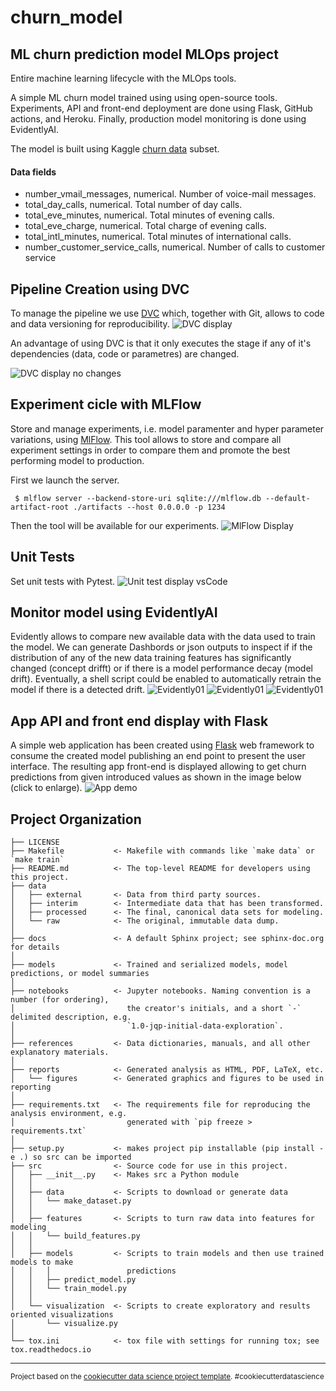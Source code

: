 churn_model
==============================

## ML churn prediction model MLOps project
Entire machine learning lifecycle with the MLOps tools.

A simple ML churn  model trained using using open-source tools. Experiments, API and front-end deployment are done using Flask, GitHub actions, and Heroku. Finally, production model monitoring is done using EvidentlyAI.

The model is built using Kaggle  [churn data](https://www.kaggle.com/c/customer-churn-prediction-2020/data?select=train.csv) subset.
#### Data fields
* number_vmail_messages, numerical. Number of voice-mail messages.
* total_day_calls, numerical. Total number of day calls.
* total_eve_minutes, numerical. Total minutes of evening calls.
* total_eve_charge, numerical. Total charge of evening calls.
* total_intl_minutes, numerical. Total minutes of international calls.
* number_customer_service_calls, numerical. Number of calls to customer service


## Pipeline Creation using DVC
To manage the pipeline we use [DVC](https://dvc.org/)  which, together with Git,  allows to  code and data versioning for reproducibility.
![DVC display](images/dvc01.png)

An advantage of using DVC is that it only executes the stage if any of it's dependencies (data, code or parametres) are changed. 

![DVC display no changes](images/dvc02.png)

## Experiment cicle with MLFlow
Store and manage experiments, i.e. model paramenter and hyper parameter variations, using  [MlFlow](https://mlflow.org/). This tool allows to store and compare all experiment settings in order to compare them and promote the  best performing model to production.

First we launch the server.  

     $ mlflow server --backend-store-uri sqlite:///mlflow.db --default-artifact-root ./artifacts --host 0.0.0.0 -p 1234
Then the tool will be available for our experiments.
![MlFlow Display](images/mlflow.png) 

## Unit Tests
Set unit tests with Pytest.
![Unit test display vsCode](images/unit_tests_vscode.png)


## Monitor model using EvidentlyAI
Evidently  allows to compare new available data with the data used to train  the model. We can generate Dashbords or json outputs to inspect if if the distribution of any of the new data training features has significantly changed (concept drifft) or if there is a model performance decay (model drift).  Eventually, a shell script could be enabled to automatically retrain the model if there is a detected drift.
![Evidently01](images/Evidently01.png) 
![Evidently01](images/Evidently03.png) 
![Evidently01](images/Evidently04.png) 



## App API and front end display with Flask
A simple web application has been created using [Flask](https://flask.palletsprojects.com/en/2.3.x/) web framework to consume the created model publishing an end point to present the user interface. The resulting app front-end is displayed allowing to get churn predictions from given introduced values as shown in the image below (click to enlarge).
![App demo](images/app_demo.gif)



Project Organization
------------

    ├── LICENSE
    ├── Makefile           <- Makefile with commands like `make data` or `make train`
    ├── README.md          <- The top-level README for developers using this project.
    ├── data
    │   ├── external       <- Data from third party sources.
    │   ├── interim        <- Intermediate data that has been transformed.
    │   ├── processed      <- The final, canonical data sets for modeling.
    │   └── raw            <- The original, immutable data dump.
    │
    ├── docs               <- A default Sphinx project; see sphinx-doc.org for details
    │
    ├── models             <- Trained and serialized models, model predictions, or model summaries
    │
    ├── notebooks          <- Jupyter notebooks. Naming convention is a number (for ordering),
    │                         the creator's initials, and a short `-` delimited description, e.g.
    │                         `1.0-jqp-initial-data-exploration`.
    │
    ├── references         <- Data dictionaries, manuals, and all other explanatory materials.
    │
    ├── reports            <- Generated analysis as HTML, PDF, LaTeX, etc.
    │   └── figures        <- Generated graphics and figures to be used in reporting
    │
    ├── requirements.txt   <- The requirements file for reproducing the analysis environment, e.g.
    │                         generated with `pip freeze > requirements.txt`
    │
    ├── setup.py           <- makes project pip installable (pip install -e .) so src can be imported
    ├── src                <- Source code for use in this project.
    │   ├── __init__.py    <- Makes src a Python module
    │   │
    │   ├── data           <- Scripts to download or generate data
    │   │   └── make_dataset.py
    │   │
    │   ├── features       <- Scripts to turn raw data into features for modeling
    │   │   └── build_features.py
    │   │
    │   ├── models         <- Scripts to train models and then use trained models to make
    │   │   │                 predictions
    │   │   ├── predict_model.py
    │   │   └── train_model.py
    │   │
    │   └── visualization  <- Scripts to create exploratory and results oriented visualizations
    │       └── visualize.py
    │
    └── tox.ini            <- tox file with settings for running tox; see tox.readthedocs.io


--------

<p><small>Project based on the <a target="_blank" href="https://drivendata.github.io/cookiecutter-data-science/">cookiecutter data science project template</a>. #cookiecutterdatascience</small></p>
